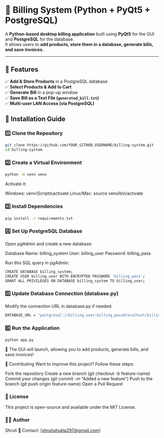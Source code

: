 # 🛒 Billing System (Python + PyQt5 + PostgreSQL)

A **Python-based desktop billing application** built using **PyQt5** for the GUI and **PostgreSQL** for the database.  
It allows users to **add products, store them in a database, generate bills, and save invoices.**  

---

## 📌 Features
✅ **Add & Store Products** in a PostgreSQL database  
✅ **Select Products & Add to Cart**  
✅ **Generate Bill** in a pop-up window  
✅ **Save Bill as a Text File (`generated_bill.txt`)**  
✅ **Multi-user LAN Access (via PostgreSQL)**  

## 🚀 Installation Guide

### 1️⃣ Clone the Repository
```sh
git clone https://github.com/YOUR_GITHUB_USERNAME/billing-system.git
cd billing-system
```

### 2️⃣ Create a Virtual Environment
```sh
python -m venv venv
```

Activate it:

Windows: venv\Scripts\activate
Linux/Mac: source venv/bin/activate

### 3️⃣ Install Dependencies
```sh
pip install -r requirements.txt
```

### 4️⃣ Set Up PostgreSQL Database

Open pgAdmin and create a new database:

Database Name: billing_system
User: billing_user
Password: billing_pass

Run this SQL query in pgAdmin:
```sh
CREATE DATABASE billing_system;
CREATE USER billing_user WITH ENCRYPTED PASSWORD 'billing_pass';
GRANT ALL PRIVILEGES ON DATABASE billing_system TO billing_user;
```

### 5️⃣ Update Database Connection (database.py)
Modify the connection URL in database.py if needed:
```sh
DATABASE_URL = "postgresql://billing_user:billing_pass@localhost/billing_system"
```

### 6️⃣ Run the Application
```sh
python app.py
```

🎉 The GUI will launch, allowing you to add products, generate bills, and save invoices!


🔗 Contributing
Want to improve this project? Follow these steps:

Fork the repository
Create a new branch (git checkout -b feature-name)
Commit your changes (git commit -m "Added a new feature")
Push to the branch (git push origin feature-name)
Open a Pull Request

### 📄 License
This project is open-source and available under the MIT License.

### 👩‍💻 Author
Shruti
📧 Contact: [shrutishukla297@gmail.com]



